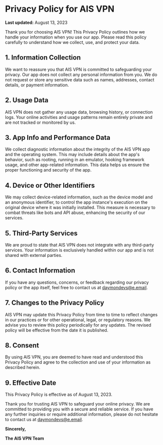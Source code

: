 # Privacy Policy for AIS VPN

**Last updated:** August 13, 2023

Thank you for choosing AIS VPN! This Privacy Policy outlines how we handle your information when you use our app. Please read this policy carefully to understand how we collect, use, and protect your data.

## 1. Information Collection

We want to reassure you that AIS VPN is committed to safeguarding your privacy. Our app does not collect any personal information from you. We do not request or store any sensitive data such as names, addresses, contact details, or payment information.

## 2. Usage Data

AIS VPN does not gather any usage data, browsing history, or connection logs. Your online activities and usage patterns remain entirely private and are not tracked or monitored by us.

## 3. App Info and Performance Data

We collect diagnostic information about the integrity of the AIS VPN app and the operating system. This may include details about the app's behavior, such as rooting, running in an emulator, hooking framework usage, and other app-related information. This data helps us ensure the proper functioning and security of the app.

## 4. Device or Other Identifiers

We may collect device-related information, such as the device model and an anonymous identifier, to control the app instance's execution on the original device where it was initially installed. This measure is necessary to combat threats like bots and API abuse, enhancing the security of our services.

## 5. Third-Party Services

We are proud to state that AIS VPN does not integrate with any third-party services. Your information is exclusively handled within our app and is not shared with external parties.

## 6. Contact Information

If you have any questions, concerns, or feedback regarding our privacy policy or the app itself, feel free to contact us at daymondevs@e.email.

## 7. Changes to the Privacy Policy

AIS VPN may update this Privacy Policy from time to time to reflect changes in our practices or for other operational, legal, or regulatory reasons. We advise you to review this policy periodically for any updates. The revised policy will be effective from the date it is published.

## 8. Consent

By using AIS VPN, you are deemed to have read and understood this Privacy Policy and agree to the collection and use of your information as described herein.

## 9. Effective Date

This Privacy Policy is effective as of August 13, 2023.

Thank you for trusting AIS VPN to safeguard your online privacy. We are committed to providing you with a secure and reliable service. If you have any further inquiries or require additional information, please do not hesitate to contact us at daymondevs@e.email.

**Sincerely,**

**The AIS VPN Team**
